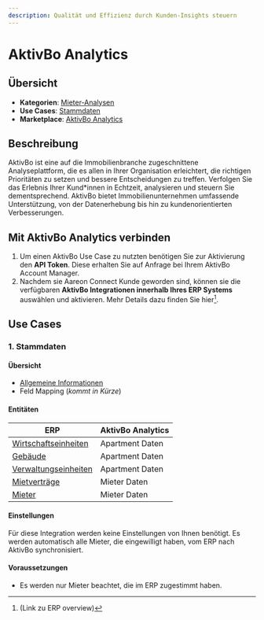 ```yaml
---
description: Qualität und Effizienz durch Kunden-Insights steuern
---
```


# AktivBo Analytics

## Übersicht

* **Kategorien**: [Mieter-Analysen](../kategorien/mieter-analysen.md)
* **Use Cases**: [Stammdaten](../use-cases/stammdaten.md)
* **Marketplace**: [AktivBo Analytics](https://marketplace.aareon.com/de/listings/aktivbo)

## Beschreibung

AktivBo ist eine auf die Immobilienbranche zugeschnittene Analyseplattform, die es allen in Ihrer Organisation erleichtert, die richtigen Prioritäten zu setzen und bessere Entscheidungen zu treffen. Verfolgen Sie das Erlebnis Ihrer Kund\*innen in Echtzeit, analysieren und steuern Sie dementsprechend. AktivBo bietet Immobilienunternehmen umfassende Unterstützung, von der Datenerhebung bis hin zu kundenorientierten Verbesserungen.

## Mit AktivBo Analytics verbinden

1. Um einen AktivBo Use Case zu nutzten benötigen Sie zur Aktivierung den **API Token**. Diese erhalten Sie auf Anfrage bei Ihrem AktivBo Account Manager.
2. Nachdem sie Aareon Connect Kunde geworden sind, können sie die verfügbaren **AktivBo Integrationen innerhalb Ihres ERP Systems** auswählen und aktivieren. Mehr Details dazu finden Sie hier[^1].

## Use Cases

### 1. Stammdaten

#### Übersicht

* [Allgemeine Informationen](../use-cases/stammdaten.md)
* Feld Mapping (_kommt in Kürze_)

#### Entitäten

| ERP                                                            | AktivBo Analytics |
| -------------------------------------------------------------- | ----------------- |
| [Wirtschaftseinheiten](../entitaeten/wirtschaftseinheiten.md)  | Apartment Daten   |
| [Gebäude](../entitaeten/gebaeude.md)                           | Apartment Daten   |
| [Verwaltungseinheiten](../kategorien/eigentuemerverwaltung.md) | Apartment Daten   |
| [Mietverträge](../entitaeten/mietvertraege.md)                 | Mieter Daten      |
| [Mieter](../entitaeten/mieter.md)                              | Mieter Daten      |

#### Einstellungen

Für diese Integration werden keine Einstellungen von Ihnen benötigt. Es werden automatisch alle Mieter, die eingewilligt haben, vom ERP nach AktivBo synchronisiert.

#### Voraussetzungen

* Es werden nur Mieter beachtet, die im ERP zugestimmt haben.

[^1]: (Link zu ERP overview)
